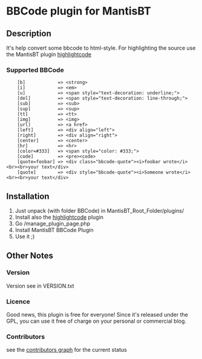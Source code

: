 # BBCode plugin for MantisBT

## Description
It's help convert some bbcode to html-style.
For highlighting the source use the MantisBT plugin [highlightcode](https://github.com/mantisbt-plugins/highlightcode)

### Supported BBCode
```
	[b]            => <strong>
	[i]            => <em>
	[u]            => <span style="text-decoration: underline;">
	[del]          => <span style="text-decoration: line-through;">
	[sub]          => <sub>
	[sup]          => <sup>
	[tt]           => <tt>
	[img]          => <img>
	[url]          => <a href>
	[left]         => <div align="left">
	[right]        => <div align="right">
	[center]       => <center>
	[hr]           => <hr>
	[color=#333]   => <span style="color: #333;">
	[code]         => <pre><code>
	[quote=foobar] => <div class="bbcode-quote"><i>foobar wrote</i><br><br>your text</div>
	[quote]        => <div style="bbcode-quote"><i>Someone wrote</i><br><br>your text</div>
```

## Installation
 1. Just unpack (with folder BBCode) in MantisBT_Root_Folder/plugins/
 2. Install also the [highlightcode](https://github.com/mantisbt-plugins/highlightcode) plugin
 3. Go /manage_plugin_page.php
 4. Install MantisBT BBCode Plugin
 5. Use it ;)

## Other Notes
### Version
Version see in VERSION.txt

### Licence
Good news, this plugin is free for everyone! Since it's released under the GPL, you can use it free of charge on your personal or commercial blog.

### Contributors
see the [contributors graph](https://github.com/mantisbt-plugins/bbcode/graphs/contributors) for the current status
